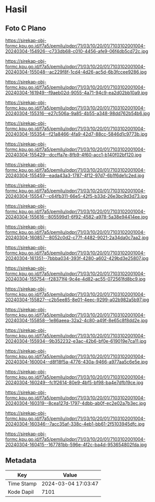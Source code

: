 # Hasil

## Foto C Plano

https://sirekap-obj-formc.kpu.go.id/f7a5/pemilu/pdpr/71/03/10/20/01/7103102001004-20240304-154926--c733db68-c010-4456-afe9-06f4db5cd72c.jpg

https://sirekap-obj-formc.kpu.go.id/f7a5/pemilu/pdpr/71/03/10/20/01/7103102001004-20240304-155048--ac229f8f-1cd4-4d26-ac5d-6b3fccee9286.jpg

https://sirekap-obj-formc.kpu.go.id/f7a5/pemilu/pdpr/71/03/10/20/01/7103102001004-20240304-161949--f9aeb02d-9055-4a71-94c9-ea2d02bb10a9.jpg

https://sirekap-obj-formc.kpu.go.id/f7a5/pemilu/pdpr/71/03/10/20/01/7103102001004-20240304-155316--e27c506a-9a85-4b55-a348-98dd762b54b6.jpg

https://sirekap-obj-formc.kpu.go.id/f7a5/pemilu/pdpr/71/03/10/20/01/7103102001004-20240304-155354--f21a8466-4fa9-42d7-88cc-5846d1c9773b.jpg

https://sirekap-obj-formc.kpu.go.id/f7a5/pemilu/pdpr/71/03/10/20/01/7103102001004-20240304-155429--dccffa7e-8fb9-4f60-acc1-b140f02bf120.jpg

https://sirekap-obj-formc.kpu.go.id/f7a5/pemilu/pdpr/71/03/10/20/01/7103102001004-20240304-155459--eada43a3-1787-4f12-97d7-6b1f6de1c2ed.jpg

https://sirekap-obj-formc.kpu.go.id/f7a5/pemilu/pdpr/71/03/10/20/01/7103102001004-20240304-155547--c64fb311-66e5-42f5-b33d-26e3bc9d3d73.jpg

https://sirekap-obj-formc.kpu.go.id/f7a5/pemilu/pdpr/71/03/10/20/01/7103102001004-20240304-155616--805599d1-6f92-4582-a978-5a38e94414ee.jpg

https://sirekap-obj-formc.kpu.go.id/f7a5/pemilu/pdpr/71/03/10/20/01/7103102001004-20240304-160857--8052c0d2-c77f-4482-9021-2a34da0c7aa2.jpg

https://sirekap-obj-formc.kpu.go.id/f7a5/pemilu/pdpr/71/03/10/20/01/7103102001004-20240304-161351--7bbba034-393f-4280-a602-429bd3e25807.jpg

https://sirekap-obj-formc.kpu.go.id/f7a5/pemilu/pdpr/71/03/10/20/01/7103102001004-20240304-155754--f28371f4-9c4e-4d82-ac55-072561fd8bc9.jpg

https://sirekap-obj-formc.kpu.go.id/f7a5/pemilu/pdpr/71/03/10/20/01/7103102001004-20240304-155827--c2b5ee85-8e01-4eec-9299-a02b982a5b97.jpg

https://sirekap-obj-formc.kpu.go.id/f7a5/pemilu/pdpr/71/03/10/20/01/7103102001004-20240304-155858--1e86aeea-32a2-4c80-a49f-8e65c8f8dd2e.jpg

https://sirekap-obj-formc.kpu.go.id/f7a5/pemilu/pdpr/71/03/10/20/01/7103102001004-20240304-155934--9b352232-e3ac-42b6-bf0e-619019e7ca11.jpg

https://sirekap-obj-formc.kpu.go.id/f7a5/pemilu/pdpr/71/03/10/20/01/7103102001004-20240304-160004--d8f18f5a-4776-430a-9466-a977aa5c6e5e.jpg

https://sirekap-obj-formc.kpu.go.id/f7a5/pemilu/pdpr/71/03/10/20/01/7103102001004-20240304-160249--fc1f2614-80e9-4bf5-bf98-ba4e7dfb19ce.jpg

https://sirekap-obj-formc.kpu.go.id/f7a5/pemilu/pdpr/71/03/10/20/01/7103102001004-20240304-160319--8cea127d-1797-4dbb-ab0f-ec2e02a7b3ec.jpg

https://sirekap-obj-formc.kpu.go.id/f7a5/pemilu/pdpr/71/03/10/20/01/7103102001004-20240304-160346--7acc35af-338c-4eb1-bb61-2f5103945dfc.jpg

https://sirekap-obj-formc.kpu.go.id/f7a5/pemilu/pdpr/71/03/10/20/01/7103102001004-20240304-160415--167781bb-596e-4f2c-ba4d-953654802fda.jpg


## Metadata

| Key        | Value               |
| ---------- | ------------------- |
| Time Stamp | 2024-03-04 17:03:47 |
| Kode Dapil | 7101                |



